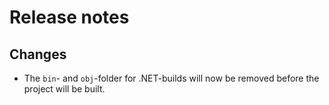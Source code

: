 # Release notes

## Changes

- The `bin`- and `obj`-folder for .NET-builds will now be removed before the project will be built.
